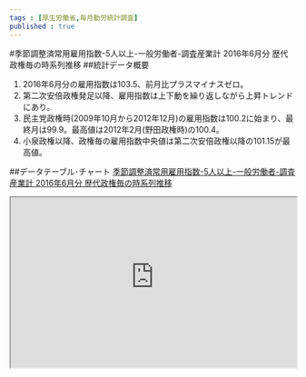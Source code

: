 ```yaml
--- 
tags : [厚生労働省,毎月勤労統計調査] 
published : true
---
```

#季節調整済常用雇用指数-5人以上-一般労働者-調査産業計 2016年6月分 歴代政権毎の時系列推移
##統計データ概要
1. 2016年6月分の雇用指数は103.5、前月比プラスマイナスゼロ。
1. 第二次安倍政権発足以降、雇用指数は上下動を繰り返しながら上昇トレンドにあり。
1. 民主党政権時(2009年10月から2012年12月)の雇用指数は100.2に始まり、最終月は99.9。最高値は2012年2月(野田政権時)の100.4。
1. 小泉政権以降、政権毎の雇用指数中央値は第二次安倍政権以降の101.15が最高値。


##データテーブル･チャート
[季節調整済常用雇用指数-5人以上-一般労働者-調査産業計 2016年6月分 歴代政権毎の時系列推移](
http://knowledgevault.saecanet.com/charts/am-consulting.co.jp-2016-08-23-13-12-24.html
)

<iframe src="
http://knowledgevault.saecanet.com/charts/am-consulting.co.jp-2016-08-23-13-12-24.html
" width="100%" height="300px"></iframe>